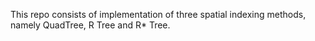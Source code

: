 This repo consists of implementation of three spatial indexing methods, namely QuadTree, R Tree and R* Tree.
